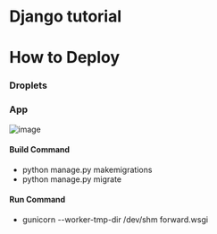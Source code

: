 # Django tutorial

# How to Deploy

### Droplets


### App

![image](https://user-images.githubusercontent.com/51041738/184077759-7ddf4503-6a61-404b-bc6c-deb71d5c5740.png)

#### Build Command
- python manage.py makemigrations
- python manage.py migrate

#### Run Command
- gunicorn --worker-tmp-dir /dev/shm forward.wsgi


